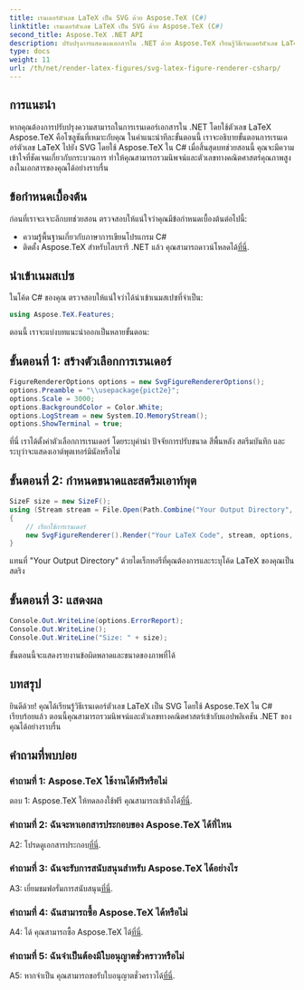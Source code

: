 ```yaml
---
title: เรนเดอร์ตัวเลข LaTeX เป็น SVG ด้วย Aspose.TeX (C#)
linktitle: เรนเดอร์ตัวเลข LaTeX เป็น SVG ด้วย Aspose.TeX (C#)
second_title: Aspose.TeX .NET API
description: ปรับปรุงการแสดงผลเอกสารใน .NET ด้วย Aspose.TeX เรียนรู้วิธีเรนเดอร์ตัวเลข LaTeX เป็น SVG ใน C# เพื่อการบูรณาการนิพจน์ทางคณิตศาสตร์ได้อย่างราบรื่น
type: docs
weight: 11
url: /th/net/render-latex-figures/svg-latex-figure-renderer-csharp/
---
```

## การแนะนำ

หากคุณต้องการปรับปรุงความสามารถในการเรนเดอร์เอกสารใน .NET โดยใช้ตัวเลข LaTeX Aspose.TeX คือโซลูชันที่เหมาะกับคุณ ในคำแนะนำทีละขั้นตอนนี้ เราจะอธิบายขั้นตอนการเรนเดอร์ตัวเลข LaTeX ไปยัง SVG โดยใช้ Aspose.TeX ใน C# เมื่อสิ้นสุดบทช่วยสอนนี้ คุณจะมีความเข้าใจที่ชัดเจนเกี่ยวกับกระบวนการ ทำให้คุณสามารถรวมนิพจน์และตัวเลขทางคณิตศาสตร์คุณภาพสูงลงในเอกสารของคุณได้อย่างราบรื่น

## ข้อกำหนดเบื้องต้น

ก่อนที่เราจะเจาะลึกบทช่วยสอน ตรวจสอบให้แน่ใจว่าคุณมีข้อกำหนดเบื้องต้นต่อไปนี้:

- ความรู้พื้นฐานเกี่ยวกับภาษาการเขียนโปรแกรม C#
-  ติดตั้ง Aspose.TeX สำหรับไลบรารี .NET แล้ว คุณสามารถดาวน์โหลดได้[ที่นี่](https://releases.aspose.com/tex/net/).

## นำเข้าเนมสเปซ

ในโค้ด C# ของคุณ ตรวจสอบให้แน่ใจว่าได้นำเข้าเนมสเปซที่จำเป็น:

```csharp
using Aspose.TeX.Features;
```

ตอนนี้ เราจะแบ่งบทแนะนำออกเป็นหลายขั้นตอน:

## ขั้นตอนที่ 1: สร้างตัวเลือกการเรนเดอร์

```csharp
FigureRendererOptions options = new SvgFigureRendererOptions();
options.Preamble = "\\usepackage{pict2e}";
options.Scale = 3000;
options.BackgroundColor = Color.White;
options.LogStream = new System.IO.MemoryStream();
options.ShowTerminal = true;
```

ที่นี่ เราได้ตั้งค่าตัวเลือกการเรนเดอร์ โดยระบุคำนำ ปัจจัยการปรับขนาด สีพื้นหลัง สตรีมบันทึก และระบุว่าจะแสดงเอาต์พุตเทอร์มินัลหรือไม่

## ขั้นตอนที่ 2: กำหนดขนาดและสตรีมเอาท์พุต

```csharp
SizeF size = new SizeF();
using (Stream stream = File.Open(Path.Combine("Your Output Directory", "text-and-formula.svg"), FileMode.Create))
{
    // เรียกใช้การเรนเดอร์
    new SvgFigureRenderer().Render("Your LaTeX Code", stream, options, out size);
}
```

แทนที่ "Your Output Directory" ด้วยไดเร็กทอรีที่คุณต้องการและระบุโค้ด LaTeX ของคุณเป็นสตริง

## ขั้นตอนที่ 3: แสดงผล

```csharp
Console.Out.WriteLine(options.ErrorReport);
Console.Out.WriteLine();
Console.Out.WriteLine("Size: " + size);
```

ขั้นตอนนี้จะแสดงรายงานข้อผิดพลาดและขนาดของภาพที่ได้

## บทสรุป

ยินดีด้วย! คุณได้เรียนรู้วิธีเรนเดอร์ตัวเลข LaTeX เป็น SVG โดยใช้ Aspose.TeX ใน C# เรียบร้อยแล้ว ตอนนี้คุณสามารถรวมนิพจน์และตัวเลขทางคณิตศาสตร์เข้ากับแอปพลิเคชัน .NET ของคุณได้อย่างราบรื่น

## คำถามที่พบบ่อย

### คำถามที่ 1: Aspose.TeX ใช้งานได้ฟรีหรือไม่

 ตอบ 1: Aspose.TeX ให้ทดลองใช้ฟรี คุณสามารถเข้าถึงได้[ที่นี่](https://releases.aspose.com/).

### คำถามที่ 2: ฉันจะหาเอกสารประกอบของ Aspose.TeX ได้ที่ไหน

 A2: โปรดดูเอกสารประกอบ[ที่นี่](https://reference.aspose.com/tex/net/).

### คำถามที่ 3: ฉันจะรับการสนับสนุนสำหรับ Aspose.TeX ได้อย่างไร

 A3: เยี่ยมชมฟอรั่มการสนับสนุน[ที่นี่](https://forum.aspose.com/c/tex/47).

### คำถามที่ 4: ฉันสามารถซื้อ Aspose.TeX ได้หรือไม่

 A4: ได้ คุณสามารถซื้อ Aspose.TeX ได้[ที่นี่](https://purchase.aspose.com/buy).

### คำถามที่ 5: ฉันจำเป็นต้องมีใบอนุญาตชั่วคราวหรือไม่

 A5: หากจำเป็น คุณสามารถขอรับใบอนุญาตชั่วคราวได้[ที่นี่](https://purchase.aspose.com/temporary-license/).